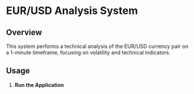 # EUR/USD Analysis System

## Overview
This system performs a technical analysis of the EUR/USD currency pair on a 1-minute timeframe, focusing on volatility and technical indicators.

## Usage
1. **Run the Application**